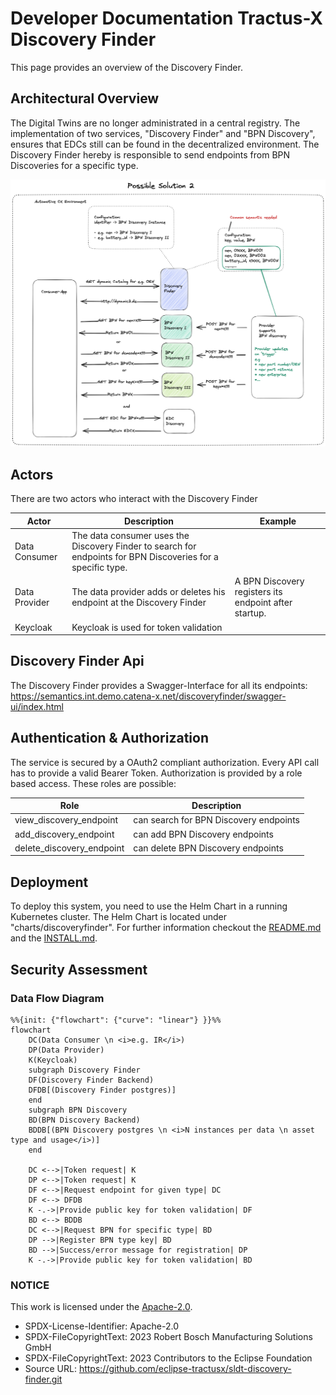 # Developer Documentation Tractus-X Discovery Finder

This page provides an overview of the Discovery Finder.

## Architectural Overview
The Digital Twins are no longer administrated in a central registry. The implementation of two services, "Discovery Finder" and "BPN
Discovery", ensures that EDCs still can be found in the decentralized environment.
The Discovery Finder hereby is responsible to send endpoints from BPN Discoveries for a specific type.

![Overall view](media/OverallConcept.png)

## Actors
There are two actors who interact with the Discovery Finder

| Actor         | Description                                                                                                  | Example                                               |
|---------------|--------------------------------------------------------------------------------------------------------------|-------------------------------------------------------|
| Data Consumer | The data consumer uses the Discovery Finder to search for endpoints for BPN Discoveries for a specific type. |                                                       |
| Data Provider | The data provider adds or deletes his endpoint at the Discovery Finder                                       | A BPN Discovery registers its endpoint after startup. |
| Keycloak      | Keycloak is used for token validation                                                                        |                                                       |


## Discovery Finder Api

The Discovery Finder provides a Swagger-Interface for all its endpoints:
https://semantics.int.demo.catena-x.net/discoveryfinder/swagger-ui/index.html

## Authentication & Authorization
The service is secured by a OAuth2 compliant authorization. Every API call has to provide a
valid Bearer Token. Authorization is provided by a role based access. These roles are possible:

| Role                      | Description                            |
|---------------------------|----------------------------------------|
| view_discovery_endpoint   | can search for BPN Discovery endpoints |
| add_discovery_endpoint    | can add BPN Discovery endpoints        |
| delete_discovery_endpoint | can delete BPN Discovery endpoints     |

## Deployment

To deploy this system, you need to use the Helm Chart in a running
Kubernetes cluster. The Helm Chart is located under
"charts/discoveryfinder". For further information
checkout the [README.md](https://github.com/eclipse-tractusx/sldt-discovery-finder/blob/main/README.md) and the [INSTALL.md](INSTALL.md). 

## Security Assessment

### Data Flow Diagram

```mermaid
%%{init: {"flowchart": {"curve": "linear"} }}%%
flowchart
    DC(Data Consumer \n <i>e.g. IR</i>)
    DP(Data Provider)
    K(Keycloak)
    subgraph Discovery Finder
    DF(Discovery Finder Backend)
    DFDB[(Discovery Finder postgres)]
    end
    subgraph BPN Discovery
    BD(BPN Discovery Backend)
    BDDB[(BPN Discovery postgres \n <i>N instances per data \n asset type and usage</i>)]
    end
    
    DC <-->|Token request| K
    DP <-->|Token request| K
    DF <-->|Request endpoint for given type| DC
    DF <--> DFDB
    K -.->|Provide public key for token validation| DF
    BD <--> BDDB
    DC <-->|Request BPN for specific type| BD
    DP -->|Register BPN type key| BD
    BD -->|Success/error message for registration| DP
    K -.->|Provide public key for token validation| BD
```

### NOTICE

This work is licensed under the [Apache-2.0](https://www.apache.org/licenses/LICENSE-2.0).

- SPDX-License-Identifier: Apache-2.0
- SPDX-FileCopyrightText: 2023 Robert Bosch Manufacturing Solutions GmbH
- SPDX-FileCopyrightText: 2023 Contributors to the Eclipse Foundation
- Source URL: https://github.com/eclipse-tractusx/sldt-discovery-finder.git
